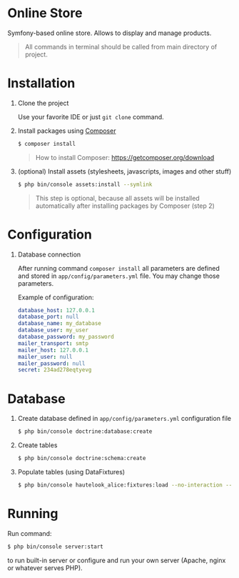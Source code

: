 Online Store
============

Symfony-based online store.  Allows to display and manage products.

> All commands in terminal should be called from main directory of project.

# Installation

1. Clone the project

	Use your favorite IDE or just ```git clone``` command.

2. Install packages using [Composer](https://getcomposer.org)

    ```bash
    $ composer install
    ```

	> How to install Composer: https://getcomposer.org/download

3. (optional) Install assets (stylesheets, javascripts, images and other stuff)

    ```bash
    $ php bin/console assets:install --symlink
    ```

	> This step is optional, because all assets will be installed automatically after installing packages by Composer (step 2)

# Configuration

1. Database connection

    After running command ```composer install``` all parameters are defined and stored in ```app/config/parameters.yml``` file. You may change those parameters.

    Example of configuration:

    ```yml
    database_host: 127.0.0.1
    database_port: null
    database_name: my_database
    database_user: my_user
    database_password: my_password
    mailer_transport: smtp
    mailer_host: 127.0.0.1
    mailer_user: null
    mailer_password: null
    secret: 234ad278eqtyevg
    ```

# Database

1. Create database defined in ```app/config/parameters.yml``` configuration file

    ```bash
    $ php bin/console doctrine:database:create
    ```

2. Create tables

    ```bash
    $ php bin/console doctrine:schema:create
    ```

3. Populate tables (using DataFixtures)

     ```bash
    $ php bin/console hautelook_alice:fixtures:load --no-interaction --purge-with-truncate
    ```

# Running

Run command:

```bash
$ php bin/console server:start
```

to run built-in server or configure and run your own server (Apache, nginx or whatever serves PHP).
